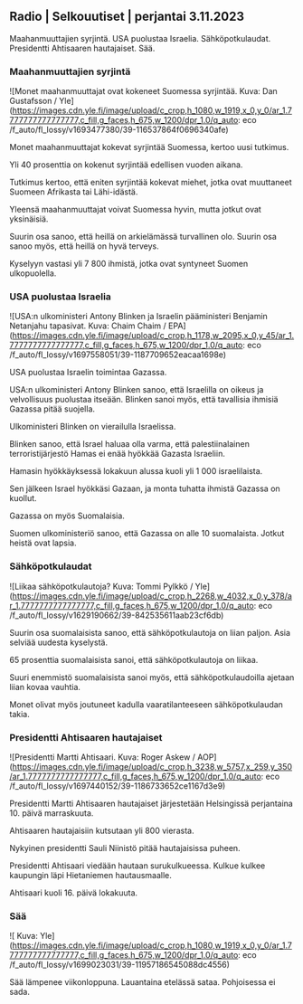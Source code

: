 ## Radio \| Selkouutiset \| perjantai 3.11.2023

Maahanmuuttajien syrjintä. USA puolustaa Israelia. Sähköpotkulaudat. Presidentti Ahtisaaren hautajaiset. Sää.

### Maahanmuuttajien syrjintä

![Monet maahanmuuttajat ovat kokeneet Suomessa syrjintää. Kuva: Dan Gustafsson / Yle](https://images.cdn.yle.fi/image/upload/c_crop,h_1080,w_1919,x_0,y_0/ar_1.7777777777777777,c_fill,g_faces,h_675,w_1200/dpr_1.0/q_auto: eco /f_auto/fl_lossy/v1693477380/39-116537864f0696340afe)

Monet maahanmuuttajat kokevat syrjintää Suomessa, kertoo uusi tutkimus.

Yli 40 prosenttia on kokenut syrjintää edellisen vuoden aikana.

Tutkimus kertoo, että eniten syrjintää kokevat miehet, jotka ovat muuttaneet Suomeen Afrikasta tai Lähi-idästä.

Yleensä maahanmuuttajat voivat Suomessa hyvin, mutta jotkut ovat yksinäisiä.

Suurin osa sanoo, että heillä on arkielämässä turvallinen olo. Suurin osa sanoo myös, että heillä on hyvä terveys.

Kyselyyn vastasi yli 7 800 ihmistä, jotka ovat syntyneet Suomen ulkopuolella.

### USA puolustaa Israelia

![USA:n ulkoministeri Antony Blinken ja Israelin pääministeri Benjamin Netanjahu tapasivat. Kuva: Chaim Chaim / EPA](https://images.cdn.yle.fi/image/upload/c_crop,h_1178,w_2095,x_0,y_45/ar_1.7777777777777777,c_fill,g_faces,h_675,w_1200/dpr_1.0/q_auto: eco /f_auto/fl_lossy/v1697558051/39-1187709652eacaa1698e)

USA puolustaa Israelin toimintaa Gazassa.

USA:n ulkoministeri Antony Blinken sanoo, että Israelilla on oikeus ja velvollisuus puolustaa itseään. Blinken sanoi myös, että tavallisia ihmisiä Gazassa pitää suojella.

Ulkoministeri Blinken on vierailulla Israelissa.

Blinken sanoo, että Israel haluaa olla varma, että palestiinalainen terroristijärjestö Hamas ei enää hyökkää Gazasta Israeliin.

Hamasin hyökkäyksessä lokakuun alussa kuoli yli 1 000 israelilaista.

Sen jälkeen Israel hyökkäsi Gazaan, ja monta tuhatta ihmistä Gazassa on kuollut.

Gazassa on myös Suomalaisia.

Suomen ulkoministeriö sanoo, että Gazassa on alle 10 suomalaista. Jotkut heistä ovat lapsia.

### Sähköpotkulaudat

![Liikaa sähköpotkulautoja? Kuva: Tommi Pylkkö / Yle](https://images.cdn.yle.fi/image/upload/c_crop,h_2268,w_4032,x_0,y_378/ar_1.7777777777777777,c_fill,g_faces,h_675,w_1200/dpr_1.0/q_auto: eco /f_auto/fl_lossy/v1629190662/39-842535611aab23cf6db)

Suurin osa suomalaisista sanoo, että sähköpotkulautoja on liian paljon. Asia selviää uudesta kyselystä.

65 prosenttia suomalaisista sanoi, että sähköpotkulautoja on liikaa.

Suuri enemmistö suomalaisista sanoi myös, että sähköpotkulaudoilla ajetaan liian kovaa vauhtia.

Monet olivat myös joutuneet kadulla vaaratilanteeseen sähköpotkulaudan takia.

### Presidentti Ahtisaaren hautajaiset

![Presidentti Martti Ahtisaari. Kuva: Roger Askew / AOP](https://images.cdn.yle.fi/image/upload/c_crop,h_3238,w_5757,x_259,y_350/ar_1.7777777777777777,c_fill,g_faces,h_675,w_1200/dpr_1.0/q_auto: eco /f_auto/fl_lossy/v1697440152/39-1186733652ce1167d3e9)

Presidentti Martti Ahtisaaren hautajaiset järjestetään Helsingissä perjantaina 10. päivä marraskuuta.

Ahtisaaren hautajaisiin kutsutaan yli 800 vierasta.

Nykyinen presidentti Sauli Niinistö pitää hautajaisissa puheen.

Presidentti Ahtisaari viedään hautaan surukulkueessa. Kulkue kulkee kaupungin läpi Hietaniemen hautausmaalle.

Ahtisaari kuoli 16. päivä lokakuuta.

### Sää

![ Kuva: Yle](https://images.cdn.yle.fi/image/upload/c_crop,h_1080,w_1919,x_0,y_0/ar_1.7777777777777777,c_fill,g_faces,h_675,w_1200/dpr_1.0/q_auto: eco /f_auto/fl_lossy/v1699023031/39-11957186545088dc4556)

Sää lämpenee viikonloppuna. Lauantaina etelässä sataa. Pohjoisessa ei sada.
